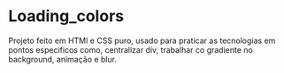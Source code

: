 # Loading_colors

Projeto feito em HTMl e CSS puro, usado para praticar as tecnologias em pontos especificos como, centralizar div, trabalhar co gradiente no background, animação e blur.